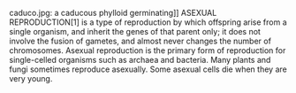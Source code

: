 caduco.jpg: a caducous phylloid germinating]] ASEXUAL REPRODUCTION[1] is a type of reproduction by which offspring arise from a single organism, and inherit the genes of that parent only; it does not involve the fusion of gametes, and almost never changes the number of chromosomes. Asexual reproduction is the primary form of reproduction for single-celled organisms such as archaea and bacteria. Many plants and fungi sometimes reproduce asexually. Some asexual cells die when they are very young.
